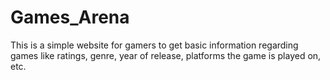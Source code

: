 # Games_Arena
This is a simple website for gamers to get basic information regarding games like ratings, genre, year of release, platforms the game is played on, etc.
